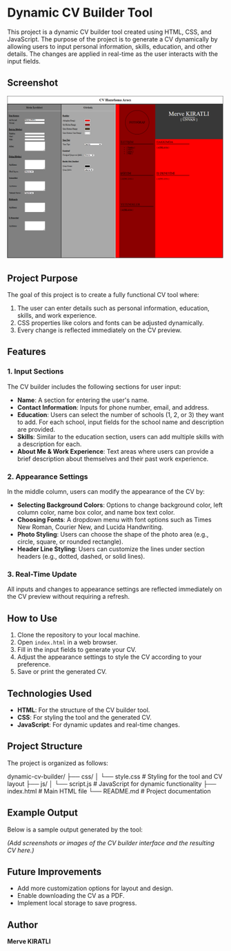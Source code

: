 # Dynamic CV Builder Tool

This project is a dynamic CV builder tool created using HTML, CSS, and JavaScript. The purpose of the project is to generate a CV dynamically by allowing users to input personal information, skills, education, and other details. The changes are applied in real-time as the user interacts with the input fields.

## Screenshot
![Cv Builder Tool](screenshot.png)

## Project Purpose

The goal of this project is to create a fully functional CV tool where:
1. The user can enter details such as personal information, education, skills, and work experience.
2. CSS properties like colors and fonts can be adjusted dynamically.
3. Every change is reflected immediately on the CV preview.

## Features

### 1. Input Sections
The CV builder includes the following sections for user input:
- **Name**: A section for entering the user's name.
- **Contact Information**: Inputs for phone number, email, and address.
- **Education**: Users can select the number of schools (1, 2, or 3) they want to add. For each school, input fields for the school name and description are provided.
- **Skills**: Similar to the education section, users can add multiple skills with a description for each.
- **About Me & Work Experience**: Text areas where users can provide a brief description about themselves and their past work experience.

### 2. Appearance Settings
In the middle column, users can modify the appearance of the CV by:
- **Selecting Background Colors**: Options to change background color, left column color, name box color, and name box text color.
- **Choosing Fonts**: A dropdown menu with font options such as Times New Roman, Courier New, and Lucida Handwriting.
- **Photo Styling**: Users can choose the shape of the photo area (e.g., circle, square, or rounded rectangle).
- **Header Line Styling**: Users can customize the lines under section headers (e.g., dotted, dashed, or solid lines).

### 3. Real-Time Update
All inputs and changes to appearance settings are reflected immediately on the CV preview without requiring a refresh.

## How to Use
1. Clone the repository to your local machine.
2. Open `index.html` in a web browser.
3. Fill in the input fields to generate your CV.
4. Adjust the appearance settings to style the CV according to your preference.
5. Save or print the generated CV.

## Technologies Used
- **HTML**: For the structure of the CV builder tool.
- **CSS**: For styling the tool and the generated CV.
- **JavaScript**: For dynamic updates and real-time changes.

## Project Structure
The project is organized as follows:

dynamic-cv-builder/
├── css/
│   └── style.css         # Styling for the tool and CV layout
├── js/
│   └── script.js         # JavaScript for dynamic functionality
├── index.html            # Main HTML file
└── README.md             # Project documentation

## Example Output
Below is a sample output generated by the tool:

*(Add screenshots or images of the CV builder interface and the resulting CV here.)*

## Future Improvements
- Add more customization options for layout and design.
- Enable downloading the CV as a PDF.
- Implement local storage to save progress.

## Author
**Merve KIRATLI**

